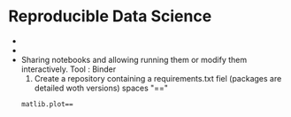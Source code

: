 # Reproducible Data Science
-
-
- Sharing notebooks and allowing running them or modify  them interactively.
  Tool : Binder 
  1. Create a repository containing a requirements.txt fiel (packages are detailed woth versions)
  spaces "=="
  ```
  matlib.plot==
  ```
